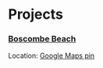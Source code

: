 # Projects

### [Boscombe Beach](BoscombeBeach/)

Location: [Google Maps pin](https://www.google.com/maps/place/Boscombe+Beach/@50.7198165,-1.8627267,7789m/data=!3m1!1e3!4m14!1m7!3m6!1s0x48739f6583fd0401:0x7687e3b04852f7e!2sBoscombe+Beach!3b1!8m2!3d50.719555!4d-1.8487176!3m5!1s0x48739f6583fd0401:0x7687e3b04852f7e!8m2!3d50.719555!4d-1.8487176!15sCg5ib3Njb21iZSBiZWFjaJIBBWJlYWNo4AEA)
